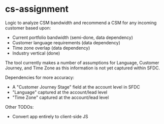 # cs-assignment
Logic to analyze CSM bandwidth and recommend a CSM for any incoming customer based upon:
* Current portfolio bandwidth (semi-done, data dependency)
* Customer language requirements (data dependency)
* Time zone overlap (data dependency)
* Industry vertical (done)

The tool currently makes a number of assumptions for Language, Customer Journey, and Time Zone as this information is not yet captured within SFDC.

Dependencies for more accuracy:
* A "Customer Journey Stage" field at the account level in SFDC
* "Language" captured at the account/lead level
* "Time Zone" captured at the account/lead level

Other TODOs:
* Convert app entirely to client-side JS
